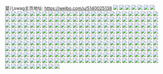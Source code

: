 婴儿swag主页地址: https://weibo.com/u/5140025138 
![](https://wx4.sinaimg.cn/mw2000/005BR1lgly1h9ajfjwtd2j32c03401l1.jpg) 
![](https://wx4.sinaimg.cn/mw2000/005BR1lgly1h9ajflv718j31uo2gw7wj.jpg) 
![](https://wx4.sinaimg.cn/mw2000/005BR1lgly1h9ajftprzjj32c03401l0.jpg) 
![](https://wx4.sinaimg.cn/mw2000/005BR1lgly1h9ajfr7p9yj31s62dk1kz.jpg) 
![](https://wx4.sinaimg.cn/mw2000/005BR1lgly1h9ajfoq1ptj32c0340qv7.jpg) 
![](https://wx4.sinaimg.cn/mw2000/005BR1lgly1h3er97eeorj326u18cqh7.jpg) 
![](https://wx4.sinaimg.cn/mw2000/005BR1lgly1h3er99m1irj30sg1cfqmf.jpg) 
![](https://wx4.sinaimg.cn/mw2000/005BR1lgly1h3er9acu5dj322c17sww6.jpg) 
![](https://wx4.sinaimg.cn/mw2000/005BR1lgly1h3er96gayaj30sg0vqwlz.jpg) 
![](https://wx4.sinaimg.cn/mw2000/005BR1lgly1h3er9c1ub9j30sg1ck479.jpg) 
![](https://wx4.sinaimg.cn/mw2000/005BR1lgly1h3er9edvvaj30sg1tk7ip.jpg) 
![](https://wx4.sinaimg.cn/mw2000/005BR1lgly1h24jr66g67j320w2p7hdt.jpg) 
![](https://wx4.sinaimg.cn/mw2000/005BR1lgly1h24jr5boxlj32c0340b2a.jpg) 
![](https://wx4.sinaimg.cn/mw2000/005BR1lgly1h1sxi72a1cj31gw1yi4qp.jpg) 
![](https://wx4.sinaimg.cn/mw2000/005BR1lgly1h1sxi9e1izj31hu1zs4qp.jpg) 
![](https://wx4.sinaimg.cn/mw2000/005BR1lgly1gzgewclbi7j30u0140n4l.jpg) 
![](https://wx4.sinaimg.cn/mw2000/005BR1lgly1gzgew47rlej31lb24fe81.jpg) 
![](https://wx4.sinaimg.cn/mw2000/005BR1lgly1gzcug0zg79j30xc1kawpy.jpg) 
![](https://wx4.sinaimg.cn/mw2000/005BR1lgly1gzcug1l40xj30xc1k9n71.jpg) 
![](https://wx4.sinaimg.cn/mw2000/005BR1lgly1gzcug2y052j30xc1kbgwp.jpg) 
![](https://wx4.sinaimg.cn/mw2000/005BR1lgly1gzcug3fcrhj30m90cjwhs.jpg) 
![](https://wx4.sinaimg.cn/mw2000/005BR1lgly1gwzciwnzzhj31o0280hdt.jpg) 
![](https://wx4.sinaimg.cn/mw2000/005BR1lgly1gwzcivkowbj31o0280b29.jpg) 
![](https://wx4.sinaimg.cn/mw2000/005BR1lgly1gwzcj0mqtwj31sc2ds4qq.jpg) 
![](https://wx4.sinaimg.cn/mw2000/005BR1lgly1gwzcj6r7lgj33401rab2c.jpg) 
![](https://wx4.sinaimg.cn/mw2000/005BR1lgly1gwjmouv1kkj314u1ihkac.jpg) 
![](https://wx4.sinaimg.cn/mw2000/005BR1lgly1gwjmp9zsq9j31p429hkjl.jpg) 
![](https://wx4.sinaimg.cn/mw2000/005BR1lgly1gwjmozwa2tj32c0340npe.jpg) 
![](https://wx4.sinaimg.cn/mw2000/005BR1lgly1gwjmp3jxcrj31gb1xq7wh.jpg) 
![](https://wx4.sinaimg.cn/mw2000/005BR1lgly1gwjmot5f9cj31cu1t44qp.jpg) 
![](https://wx4.sinaimg.cn/mw2000/005BR1lgly1gwjmp7lx7pj316q1meay6.jpg) 
![](https://wx4.sinaimg.cn/mw2000/005BR1lgly1gwjmp59t5dj319n1ou1kx.jpg) 
![](https://wx4.sinaimg.cn/mw2000/005BR1lgly1gwjmp6g8gmj31811mpe09.jpg) 
![](https://wx4.sinaimg.cn/mw2000/005BR1lgly1gwjmpau7mfj30w516u16r.jpg) 
![](https://wx4.sinaimg.cn/mw2000/005BR1lgly1gs85xn45c0j30n06bie82.jpg) 
![](https://wx4.sinaimg.cn/mw2000/005BR1lgly1gs85xof0zij30n0674kjm.jpg) 
![](https://wx4.sinaimg.cn/mw2000/005BR1lgly1gs5xialytdj30n01mpnfr.jpg) 
![](https://wx4.sinaimg.cn/mw2000/005BR1lgly1gs5xhln2zoj30n04b51ky.jpg) 
![](https://wx4.sinaimg.cn/mw2000/005BR1lgly1gs5xhklvvbj60n048u1kx02.jpg) 
![](https://wx4.sinaimg.cn/mw2000/005BR1lgly1gs5xhj3oujj30n04a3kjl.jpg) 
![](https://wx4.sinaimg.cn/mw2000/005BR1lgly1gs85xpfi9kj30n03u07wh.jpg) 
![](https://wx4.sinaimg.cn/mw2000/005BR1lgly1gs5xia45q1j60f3340kh702.jpg) 
![](https://wx4.sinaimg.cn/mw2000/005BR1lgly1gs5xhn52ybj30n056bx6p.jpg) 
![](https://wx4.sinaimg.cn/mw2000/005BR1lgly1gpkqm8d7mzj31rp1rparc.jpg) 
![](https://wx4.sinaimg.cn/mw2000/005BR1lgly1gpkqm7rp0qj31n21n2dzn.jpg) 
![](https://wx4.sinaimg.cn/mw2000/005BR1lgly1gpkqm9wzk0j32v5282u0x.jpg) 
![](https://wx4.sinaimg.cn/mw2000/005BR1lgly1goim53m4ugj31f01w1tz6.jpg) 
![](https://wx4.sinaimg.cn/mw2000/005BR1lgly1gojmdx9llqj32c03404qr.jpg) 
![](https://wx4.sinaimg.cn/mw2000/005BR1lgly1goim51chx3j318c1nq1kx.jpg) 
![](https://wx4.sinaimg.cn/mw2000/005BR1lgly1goim531rf7j32o72o74qq.jpg) 
![](https://wx4.sinaimg.cn/mw2000/005BR1lgly1goim4z3diyj30sb11rdp4.jpg) 
![](https://wx4.sinaimg.cn/mw2000/005BR1lgly1goim5512etj328u30h4qr.jpg) 
![](https://wx4.sinaimg.cn/mw2000/005BR1lgly1god77ptvzbj32dr1pmb29.jpg) 
![](https://wx4.sinaimg.cn/mw2000/005BR1lgly1go2a5j0tjoj32342s61l0.jpg) 
![](https://wx4.sinaimg.cn/mw2000/005BR1lgly1go2a5kj8t8j326x2rq1kz.jpg) 
![](https://wx4.sinaimg.cn/mw2000/005BR1lgly1gnuck8r2r2j31g11wtqv5.jpg) 
![](https://wx4.sinaimg.cn/mw2000/005BR1lgly1gnoes3ab68j31k529zx6p.jpg) 
![](https://wx4.sinaimg.cn/mw2000/005BR1lgly1gnoes4qlmtj321w2q4x6q.jpg) 
![](https://wx4.sinaimg.cn/mw2000/005BR1lgly1gnoeu4gy33j31j724sx6p.jpg) 
![](https://wx4.sinaimg.cn/mw2000/005BR1lgly1gnoeu2ym3bj318b1nyhdt.jpg) 
![](https://wx4.sinaimg.cn/mw2000/005BR1lgly1gnoes5vn6lj30n01r9ar3.jpg) 
![](https://wx4.sinaimg.cn/mw2000/005BR1lgly1gnoeurcl3ij30n0540qv6.jpg) 
![](https://wx4.sinaimg.cn/mw2000/005BR1lggy1gm9pmay2k4j30n04054qp.jpg) 
![](https://wx4.sinaimg.cn/mw2000/005BR1lggy1gm9pmc7fayj30n00yi48z.jpg) 
![](https://wx4.sinaimg.cn/mw2000/005BR1lggy1gm9pm81i0bj32c033yhdu.jpg) 
![](https://wx4.sinaimg.cn/mw2000/005BR1lggy1gm9pmdnc1rj30n01ymgxz.jpg) 
![](https://wx4.sinaimg.cn/mw2000/005BR1lggy1gm9pmikgcfj30mv44p4qq.jpg) 
![](https://wx4.sinaimg.cn/mw2000/005BR1lggy1gm9pmxlnmdj30n033x1kx.jpg) 
![](https://wx4.sinaimg.cn/mw2000/005BR1lggy1gm9pml5jlij30n01x0e3k.jpg) 
![](https://wx4.sinaimg.cn/mw2000/005BR1lggy1gm9pmnqg3aj30n02cc1kx.jpg) 
![](https://wx4.sinaimg.cn/mw2000/005BR1lggy1gm9pmvdmxpj32yl27ye84.jpg) 
![](https://wx4.sinaimg.cn/mw2000/005BR1lggy1gl2npmt6jij30n01hotip.jpg) 
![](https://wx4.sinaimg.cn/mw2000/005BR1lggy1gl2npoy26wj32v31jx7wh.jpg) 
![](https://wx4.sinaimg.cn/mw2000/005BR1lggy1gl2npkp65pj30n040iqsv.jpg) 
![](https://wx4.sinaimg.cn/mw2000/005BR1lggy1gl2npq0wguj32c033y4qp.jpg) 
![](https://wx4.sinaimg.cn/mw2000/005BR1lggy1gl2npk4lx6j30n012dafe.jpg) 
![](https://wx4.sinaimg.cn/mw2000/005BR1lggy1gl2npnwkszj30n0333b29.jpg) 
![](https://wx4.sinaimg.cn/mw2000/005BR1lggy1gl2npm9s61j30n00zyn8q.jpg) 
![](https://wx4.sinaimg.cn/mw2000/005BR1lggy1gl2nprp42rj327l2y34qr.jpg) 
![](https://wx4.sinaimg.cn/mw2000/005BR1lggy1gl2nplv23yj30n00s014v.jpg) 
![](https://wx4.sinaimg.cn/mw2000/005BR1lgly1ghdsi9gal2j322o340e82.jpg) 
![](https://wx4.sinaimg.cn/mw2000/005BR1lgly1ghdsif850yj322o3401kz.jpg) 
![](https://wx4.sinaimg.cn/mw2000/005BR1lgly1ghdsih9gj1j322o340e82.jpg) 
![](https://wx4.sinaimg.cn/mw2000/005BR1lgly1ghdsi7jb9uj31131kkk2z.jpg) 
![](https://wx4.sinaimg.cn/mw2000/005BR1lgly1ghdsicmjvpj322o340b2b.jpg) 
![](https://wx4.sinaimg.cn/mw2000/005BR1lgly1ghdsi6ctjxj322o340e82.jpg) 
![](https://wx4.sinaimg.cn/mw2000/005BR1lgly1gdso1x5a9vj32801o0kjl.jpg) 
![](https://wx4.sinaimg.cn/mw2000/005BR1lgly1gamxvv26m4j31o0280hdt.jpg) 
![](https://wx4.sinaimg.cn/mw2000/005BR1lgly1gamxw4bovnj31o0280qv5.jpg) 
![](https://wx4.sinaimg.cn/mw2000/005BR1lgly1gamxwn2z55j31kf2397wh.jpg) 
![](https://wx4.sinaimg.cn/mw2000/005BR1lgly1gamxwdtfzlj31o0280hdt.jpg) 
![](https://wx4.sinaimg.cn/mw2000/005BR1lgly1gamxw9rhy2j31o02801ky.jpg) 
![](https://wx4.sinaimg.cn/mw2000/005BR1lgly1gamxwj32yoj31o028k4qq.jpg) 
![](https://wx4.sinaimg.cn/mw2000/005BR1lgly1g9pjpf4d9cj30n01g1djj.jpg) 
![](https://wx4.sinaimg.cn/mw2000/005BR1lgly1g9pjjkfchkj30n01dowlp.jpg) 
![](https://wx4.sinaimg.cn/mw2000/005BR1lgly1g9pjm5wws6j31hc0u010e.jpg) 
![](https://wx4.sinaimg.cn/mw2000/005BR1lgly1g9pjjjikdqj30n01frais.jpg) 
![](https://wx4.sinaimg.cn/mw2000/005BR1lgly1g9pjjimkwpj30n01i8gr3.jpg) 
![](https://wx4.sinaimg.cn/mw2000/005BR1lgly1g9pjjhku1bj318p0u010j.jpg) 
![](https://wx4.sinaimg.cn/mw2000/005BR1lggy1g5lr7nv6wkj31o01o0e81.jpg) 
![](https://wx4.sinaimg.cn/mw2000/005BR1lggy1g3piqnu37xj31ks2twu0z.jpg) 
![](https://wx4.sinaimg.cn/mw2000/005BR1lggy1g3piqr1l7yj31m62vgqv7.jpg) 
![](https://wx4.sinaimg.cn/mw2000/005BR1lgly1fz8tm5ytbaj30u00u00xc.jpg) 
![](https://wx4.sinaimg.cn/mw2000/005BR1lgly1fvlmlbs0vrj31s016ogvo.jpg) 
![](https://wx4.sinaimg.cn/mw2000/005BR1lgly1fvlmlad36aj31s016o4qp.jpg) 
![](https://wx4.sinaimg.cn/mw2000/005BR1lgly1fvlml90ahaj31s016o1kx.jpg) 
![](https://wx4.sinaimg.cn/mw2000/005BR1lgly1fvlmm86c9dj31s016oqgv.jpg) 
![](https://wx4.sinaimg.cn/mw2000/005BR1lgly1fvlmlcvg59j31s016o4qq.jpg) 
![](https://wx4.sinaimg.cn/mw2000/005BR1lgly1fvlmldvyg9j31s016oh1y.jpg) 
![](https://wx4.sinaimg.cn/mw2000/005BR1lgly1fvlml7vbcqj31s016owun.jpg) 
![](https://wx4.sinaimg.cn/mw2000/005BR1lgly1fvlmlb956uj31s016oka8.jpg) 
![](https://wx4.sinaimg.cn/mw2000/005BR1lgly1fvlml9gp26j31s016ogx5.jpg) 
![](https://wx4.sinaimg.cn/mw2000/005BR1lgly1furr1aopyjj32c0340b2a.jpg) 
![](https://wx4.sinaimg.cn/mw2000/005BR1lgly1furr1k1lz8j32c02c67wj.jpg) 
![](https://wx4.sinaimg.cn/mw2000/005BR1lgly1furr1ifm4aj30xc18etvn.jpg) 
![](https://wx4.sinaimg.cn/mw2000/005BR1lgly1furr1gk822j32c02c0qvd.jpg) 
![](https://wx4.sinaimg.cn/mw2000/005BR1lgly1furr1cqmsgj32c02c01l3.jpg) 
![](https://wx4.sinaimg.cn/mw2000/005BR1lgly1furr1nxex0j32c02c04qq.jpg) 
![](https://wx4.sinaimg.cn/mw2000/005BR1lgly1furr1m9gtaj32c02c0qv9.jpg) 
![](https://wx4.sinaimg.cn/mw2000/005BR1lgly1furr1hjgvhj30xc18en3k.jpg) 
![](https://wx4.sinaimg.cn/mw2000/005BR1lgly1furr1hv72ej30ku10hwle.jpg) 
![](https://wx4.sinaimg.cn/mw2000/005BR1lgly1fuk3fy3mp9j31sg1sg1l0.jpg) 
![](https://wx4.sinaimg.cn/mw2000/005BR1lggy1fte75yqcgwj32c02c0npf.jpg) 
![](https://wx4.sinaimg.cn/mw2000/005BR1lgly1ft03mislc4j30u00u0wly.jpg) 
![](https://wx4.sinaimg.cn/mw2000/005BR1lgly1fsrb5zry5nj30ku2lutrr.jpg) 
![](https://wx4.sinaimg.cn/mw2000/005BR1lgly1fsrb60ua6mj30ks1k3kjl.jpg) 
![](https://wx4.sinaimg.cn/mw2000/005BR1lgly1fsrb62acv2j30ku2pe7wj.jpg) 
![](https://wx4.sinaimg.cn/mw2000/005BR1lgly1fsrb5yo5duj30ku1s9drl.jpg) 
![](https://wx4.sinaimg.cn/mw2000/005BR1lgly1fsrb647x81j31sg2dsb2d.jpg) 
![](https://wx4.sinaimg.cn/mw2000/005BR1lgly1fsrb6bzcijj30ku2iau0y.jpg) 
![](https://wx4.sinaimg.cn/mw2000/005BR1lgly1fsrb6g32ukj30kt0b9q65.jpg) 
![](https://wx4.sinaimg.cn/mw2000/005BR1lgly1fsrb6gey4bj30js0b076a.jpg) 
![](https://wx4.sinaimg.cn/mw2000/005BR1lgly1fsrb6exesej33402c0hdv.jpg) 
![](https://wx4.sinaimg.cn/mw2000/005BR1lggy1fskcsric8wj31kw16owo6.jpg) 
![](https://wx4.sinaimg.cn/mw2000/005BR1lggy1fskcse3h56j31kw1kw4qp.jpg) 
![](https://wx4.sinaimg.cn/mw2000/005BR1lggy1fskcsp8f9dj31kw1kwqme.jpg) 
![](https://wx4.sinaimg.cn/mw2000/005BR1lggy1fskcsqj72ej31kw1kwtr7.jpg) 
![](https://wx4.sinaimg.cn/mw2000/005BR1lggy1fskcscio0gj31kw1kw1fl.jpg) 
![](https://wx4.sinaimg.cn/mw2000/005BR1lggy1fskcsnto0kj31kw1kw7r2.jpg) 
![](https://wx4.sinaimg.cn/mw2000/005BR1lggy1fskcslhxmtj316o1kwkjm.jpg) 
![](https://wx4.sinaimg.cn/mw2000/005BR1lggy1fskcsb7pfqj31kw16oe81.jpg) 
![](https://wx4.sinaimg.cn/mw2000/005BR1lggy1fskcsmrl4hj31kw16oqg0.jpg) 
![](https://wx4.sinaimg.cn/mw2000/005BR1lggy1fsc8r7yj7pj32ds1sg7wm.jpg) 
![](https://wx4.sinaimg.cn/mw2000/005BR1lggy1fsc8qmiopyj31400u0qa7.jpg) 
![](https://wx4.sinaimg.cn/mw2000/005BR1lggy1fsc8qx3indj32c02c01l3.jpg) 
![](https://wx4.sinaimg.cn/mw2000/005BR1lggy1fsc8r9w3agj30xc18etg3.jpg) 
![](https://wx4.sinaimg.cn/mw2000/005BR1lggy1fsc8rlb8yuj30qo0zqnbl.jpg) 
![](https://wx4.sinaimg.cn/mw2000/005BR1lggy1fsc8r97du9j30ku0f0n5x.jpg) 
![](https://wx4.sinaimg.cn/mw2000/005BR1lggy1fsc8rr6vwwj32c02c0qqu.jpg) 
![](https://wx4.sinaimg.cn/mw2000/005BR1lggy1fsc8rptlagj322h2291l0.jpg) 
![](https://wx4.sinaimg.cn/mw2000/005BR1lggy1fsc8rjxz8fj32c02c0qv8.jpg) 
![](https://wx4.sinaimg.cn/mw2000/005BR1lggy1fs695a2gt6j32c02c0x6p.jpg) 
![](https://wx4.sinaimg.cn/mw2000/005BR1lggy1fs6956vitsj32c02c0u0x.jpg) 
![](https://wx4.sinaimg.cn/mw2000/005BR1lggy1fs695bub8qj32c02c0npd.jpg) 
![](https://wx4.sinaimg.cn/mw2000/005BR1lggy1fs695e1an6j32c02c0u0x.jpg) 
![](https://wx4.sinaimg.cn/mw2000/005BR1lggy1fs695fgi33j32c02c0b29.jpg) 
![](https://wx4.sinaimg.cn/mw2000/005BR1lggy1fs695h06puj32c02c0kjl.jpg) 
![](https://wx4.sinaimg.cn/mw2000/005BR1lggy1fs695j3j2nj32c02c0x6p.jpg) 
![](https://wx4.sinaimg.cn/mw2000/005BR1lggy1fs695lb60pj329w29ux6p.jpg) 
![](https://wx4.sinaimg.cn/mw2000/005BR1lggy1fs695nht7vj32c02ckx6p.jpg) 
![](https://wx4.sinaimg.cn/mw2000/005BR1lggy1frx6swihg8j30tz17igse.jpg) 
![](https://wx4.sinaimg.cn/mw2000/005BR1lggy1fruvwihhqvj30rl0cr7lk.jpg) 
![](https://wx4.sinaimg.cn/mw2000/005BR1lggy1fruvwz1hwrj32c02c0npd.jpg) 
![](https://wx4.sinaimg.cn/mw2000/005BR1lggy1fruvwh6gw7j30rs1de7wh.jpg) 
![](https://wx4.sinaimg.cn/mw2000/005BR1lggy1fruvwfrv0hj32ub25e4qq.jpg) 
![](https://wx4.sinaimg.cn/mw2000/005BR1lggy1fruvxaj9phj30rq0ii0yb.jpg) 
![](https://wx4.sinaimg.cn/mw2000/005BR1lggy1fruvww8dihj33402c01l5.jpg) 
![](https://wx4.sinaimg.cn/mw2000/005BR1lggy1frsa016z0cj30u0140gxr.jpg) 
![](https://wx4.sinaimg.cn/mw2000/005BR1lggy1frsa02a861j30sc1g018h.jpg) 
![](https://wx4.sinaimg.cn/mw2000/005BR1lggy1frsa03oby8j30sc2kokgp.jpg) 
![](https://wx4.sinaimg.cn/mw2000/005BR1lggy1frsa04jp6aj30qo0f440y.jpg) 
![](https://wx4.sinaimg.cn/mw2000/005BR1lggy1frsa0583iaj31hc0u0k3r.jpg) 
![](https://wx4.sinaimg.cn/mw2000/005BR1lggy1frsa05ny68j30m80h2acz.jpg) 
![](https://wx4.sinaimg.cn/mw2000/005BR1lggy1frsa06dmfgj31hc0u0wpy.jpg) 
![](https://wx4.sinaimg.cn/mw2000/005BR1lggy1frsa06xxnej30ty0u0ago.jpg) 
![](https://wx4.sinaimg.cn/mw2000/005BR1lggy1frsa0072zcj30re0swwjn.jpg) 
![](https://wx4.sinaimg.cn/mw2000/005BR1lggy1frqbxfr9roj30kq0kq79b.jpg) 
![](https://wx4.sinaimg.cn/mw2000/005BR1lggy1frqbxf4tm7j3236236hdt.jpg) 
![](https://wx4.sinaimg.cn/mw2000/005BR1lggy1frqbxi0bd5j30ku0kuaex.jpg) 
![](https://wx4.sinaimg.cn/mw2000/005BR1lggy1frqbx5vjf6j32io1w04qq.jpg) 
![](https://wx4.sinaimg.cn/mw2000/005BR1lggy1frqbxbbp4yj32c02bq4qq.jpg) 
![](https://wx4.sinaimg.cn/mw2000/005BR1lggy1frqbx88431j32c02c0hdt.jpg) 
![](https://wx4.sinaimg.cn/mw2000/005BR1lggy1frqbxggcqgj30f80f8adx.jpg) 
![](https://wx4.sinaimg.cn/mw2000/005BR1lggy1frqbxd52n7j31yg21ghdt.jpg) 
![](https://wx4.sinaimg.cn/mw2000/005BR1lggy1frqbxhbkz3j30ku0kugs4.jpg) 
![](https://wx4.sinaimg.cn/mw2000/005BR1lggy1frkh5zm5nwj30ku2b8u0y.jpg) 
![](https://wx4.sinaimg.cn/mw2000/005BR1lggy1frkh5nj1w8j30xc18e1ky.jpg) 
![](https://wx4.sinaimg.cn/mw2000/005BR1lggy1frkh5ij3nrj30ku2cd1ky.jpg) 
![](https://wx4.sinaimg.cn/mw2000/005BR1lggy1frkh5chsu7j30xc18e1ky.jpg) 
![](https://wx4.sinaimg.cn/mw2000/005BR1lggy1frkh5k7ex0j32c02c0twp.jpg) 
![](https://wx4.sinaimg.cn/mw2000/005BR1lggy1frkh5gosiaj30xc18eqju.jpg) 
![](https://wx4.sinaimg.cn/mw2000/005BR1lggy1frkh5fhz34j30xc18eaoi.jpg) 
![](https://wx4.sinaimg.cn/mw2000/005BR1lggy1frkh5e3rq9j30xc18ex2n.jpg) 
![](https://wx4.sinaimg.cn/mw2000/005BR1lggy1frkh5ak7fsj32io1w0b29.jpg) 
![](https://wx4.sinaimg.cn/mw2000/005BR1lggy1fra5gwi1hij30zk0zkanf.jpg) 
![](https://wx4.sinaimg.cn/mw2000/005BR1lggy1fr208mfdvbj31p21p2u0x.jpg) 
![](https://wx4.sinaimg.cn/mw2000/005BR1lggy1fr208qbtl4j32pe210hdt.jpg) 
![](https://wx4.sinaimg.cn/mw2000/005BR1lggy1fr208o5g9nj3140140gzm.jpg) 
![](https://wx4.sinaimg.cn/mw2000/005BR1lggy1fr2099n4iej32c02c0kjl.jpg) 
![](https://wx4.sinaimg.cn/mw2000/005BR1lggy1fr208jwydhj32c02c07wh.jpg) 
![](https://wx4.sinaimg.cn/mw2000/005BR1lggy1fr208p11npj30sb0sbn2n.jpg) 
![](https://wx4.sinaimg.cn/mw2000/005BR1lggy1fqyf6plz4bj315o15mtr9.jpg) 
![](https://wx4.sinaimg.cn/mw2000/005BR1lggy1fqyf6ro2nij315o15mtsr.jpg) 
![](https://wx4.sinaimg.cn/mw2000/005BR1lggy1fqyf6tn7baj315o15m7na.jpg) 
![](https://wx4.sinaimg.cn/mw2000/005BR1lggy1fqyf6vsm1hj30ku2lphbe.jpg) 
![](https://wx4.sinaimg.cn/mw2000/005BR1lggy1fqyf6mzvjoj30ku3h0h6t.jpg) 
![](https://wx4.sinaimg.cn/mw2000/005BR1lggy1fqyf77se5qj30ku15ob29.jpg) 
![](https://wx4.sinaimg.cn/mw2000/005BR1lggy1fqyf6yzy4ej32io1w04qp.jpg) 
![](https://wx4.sinaimg.cn/mw2000/005BR1lggy1fqyf74ai2aj32c02c0npf.jpg) 
![](https://wx4.sinaimg.cn/mw2000/005BR1lggy1fqyf709qgaj30ku15ogsm.jpg) 
![](https://wx4.sinaimg.cn/mw2000/005BR1lggy1fqpwfb8il9j31sg1sgkjo.jpg) 
![](https://wx4.sinaimg.cn/mw2000/005BR1lggy1fqpwfdcr6zj31sg1sgnpd.jpg) 
![](https://wx4.sinaimg.cn/mw2000/005BR1lggy1fqpwf1jq69j31sg1sgkjl.jpg) 
![](https://wx4.sinaimg.cn/mw2000/005BR1lggy1fqpwffm6emj31sg1sghdt.jpg) 
![](https://wx4.sinaimg.cn/mw2000/005BR1lggy1fqj6urltf1j317m17mhdu.jpg) 
![](https://wx4.sinaimg.cn/mw2000/005BR1lggy1fqerg7cwt6j32c02c07wi.jpg) 
![](https://wx4.sinaimg.cn/mw2000/005BR1lggy1fqergpe0c1j32c02c0kjn.jpg) 
![](https://wx4.sinaimg.cn/mw2000/005BR1lggy1fqergin2psj32io1w0hdu.jpg) 
![](https://wx4.sinaimg.cn/mw2000/005BR1lggy1fqerfbtia9j32io1w0hdu.jpg) 
![](https://wx4.sinaimg.cn/mw2000/005BR1lggy1fq4d79vd6bj30qo0qo100.jpg) 
![](https://wx4.sinaimg.cn/mw2000/005BR1lggy1fpzqri9juoj32c02c01l0.jpg) 
![](https://wx4.sinaimg.cn/mw2000/005BR1lggy1fpzqs0w502j32c02c0b2c.jpg) 
![](https://wx4.sinaimg.cn/mw2000/005BR1lggy1fpzqqhg74mj32c02c0qv7.jpg) 
![](https://wx4.sinaimg.cn/mw2000/005BR1lggy1fpzqr30d56j32c02c01l0.jpg) 
![](https://wx4.sinaimg.cn/mw2000/005BR1lggy1fpzqqvpr76j32c02c07wk.jpg) 
![](https://wx4.sinaimg.cn/mw2000/005BR1lggy1fpzqtl5aynj32c02c0x6r.jpg) 
![](https://wx4.sinaimg.cn/mw2000/005BR1lggy1fpzqsgetarj32c02c01kz.jpg) 
![](https://wx4.sinaimg.cn/mw2000/005BR1lggy1fpzqqkscd7j30qo0qogxl.jpg) 
![](https://wx4.sinaimg.cn/mw2000/005BR1lggy1fpzqqmw3b1j30qo0qo7gs.jpg) 
![](https://wx4.sinaimg.cn/mw2000/005BR1lggy1fppbuqzuuwj334022ox6p.jpg) 
![](https://wx4.sinaimg.cn/mw2000/005BR1lggy1fppbv3v96yj334022ohdt.jpg) 
![](https://wx4.sinaimg.cn/mw2000/005BR1lggy1fppbxjy30vj334022okjr.jpg) 
![](https://wx4.sinaimg.cn/mw2000/005BR1lggy1fppbuzlnhfj33021yi4qq.jpg) 
![](https://wx4.sinaimg.cn/mw2000/005BR1lggy1fpnzicrc48j30qo140n17.jpg) 
![](https://wx4.sinaimg.cn/mw2000/005BR1lggy1fpnzid8lfwj31400qojva.jpg) 
![](https://wx4.sinaimg.cn/mw2000/005BR1lggy1fpf3ea00qbj30ku112439.jpg) 
![](https://wx4.sinaimg.cn/mw2000/005BR1lggy1fpf3eoeyqtj30ku11278g.jpg) 
![](https://wx4.sinaimg.cn/mw2000/005BR1lggy1fpf8w3jq2yj30qo148h2p.jpg) 
![](https://wx4.sinaimg.cn/mw2000/005BR1lggy1fpfa4ihe1kj30ku0y8ju0.jpg) 
![](https://wx4.sinaimg.cn/mw2000/005BR1lggy1fpf3iq9rogj30zi0qogv1.jpg) 
![](https://wx4.sinaimg.cn/mw2000/005BR1lggy1fpf3ft5ovkj30qo0qojwy.jpg) 

